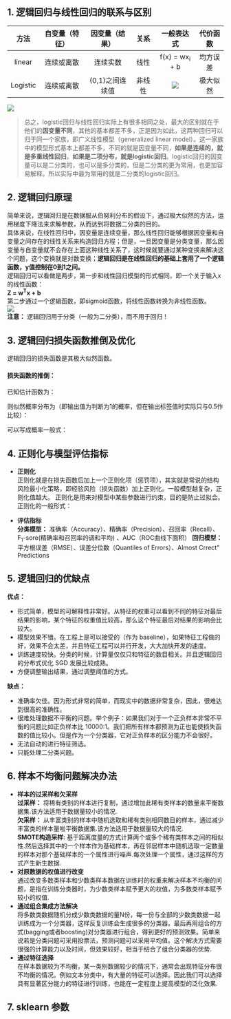 ## 1. 逻辑回归与线性回归的联系与区别
方法 | 自变量（特征） | 因变量（结果） | 关系 | 一般表达式 |代价函数 
:-: |:-: |:-: |:-:|:-:|:-:|
linear | 连续或离散 | 连续实数 | 线性 | f(x) = wx<sub>i</sub> + b | 均方误差
Logistic | 连续或离散 | (0,1)之间连续值 | 非线性 |![](http://latex.codecogs.com/gif.latex?g(z)=\\frac{1}{1+e^{-z}}) | 极大似然

  ![](https://github.com/lxrobot/lxrobot-s-code/blob/master/linear.jpg?raw=true)  
> 总之，logistic回归与线性回归实际上有很多相同之处，最大的区别就在于他们的**因变量不同**，其他的基本都差不多，正是因为如此，这两种回归可以归于同一个家族，即广义线性模型（generalized linear model）。这一家族中的模型形式基本上都差不多，不同的就是因变量不同，**如果是连续的，就是多重线性回归**，**如果是二项分布，就是logistic回归**。logistic回归的因变量可以是二分类的，也可以是多分类的，但是二分类的更为常用，也更加容易解释。所以实际中最为常用的就是二分类的logistic回归。  
## 2. 逻辑回归原理
简单来说，逻辑回归是在数据服从伯努利分布的假设下，通过极大似然的方法，运用梯度下降法来求解参数，从而达到将数据二分类的目的。  
具体来说，在线性回归中，因变量是连续变量，那么线性回归能够根据因变量和自变量之间存在的线性关系来构造回归方程；但是，一旦因变量是分类变量，那么因变量与自变量就不会存在上面这种线性关系了，这时候就要通过某种变换来解决这个问题，这个变换就是对数变换；**逻辑回归是在线性回归的基础上套用了一个逻辑函数，y值控制在0到1之间。**  
逻辑回归可以看做是两步，第一步和线性回归模型的形式相同，即一个关于输入x 的线性函数：  
**Z = w<sup>T</sup>x + b**  
第二步通过一个逻辑函数，即sigmoid函数，将线性函数转换为非线性函数。  
**![](http://latex.codecogs.com/gif.latex?g(z)=\\frac{1}{1+e^{-z}})**  
**注意：** 逻辑回归用于分类（一般为二分类），而不用于回归！
## 3. 逻辑回归损失函数推倒及优化
逻辑回归的损失函数是其极大似然函数。
#### 损失函数的推倒：
已知估计函数为：

则似然概率分布为（即输出值为判断为1的概率，但在输出标签值时实际只与0.5作比较）：

可以写成概率一般式：
## 4. 正则化与模型评估指标
- **正则化**  
正则化就是在损失函数后加上一个正则化项（惩罚项），其实就是常说的结构风险最小化策略，即经验风险（损失函数）加上正则化。一般模型越复杂，正则化值越大。 
正则化是用来对模型中某些参数进行约束，目的是防止过拟合。
正则化的一般形式：

- **评估指标**  
**分类模型：** 准确率（Accuracy）、精确率（Precision）、召回率（Recall）、F<sub>1</sub>-sore(精确率和召回率的调和平均) 、AUC（ROC曲线下面积） 
**回归模型：** 平方根误差（RMSE）、误差分位数（Quantiles of Errors）、Almost Crrect” Predictions 
## 5. 逻辑回归的优缺点  
**优点：**  
- 形式简单，模型的可解释性非常好。从特征的权重可以看到不同的特征对最后结果的影响，某个特征的权重值比较高，那么这个特征最后对结果的影响会比较大。  
- 模型效果不错。在工程上是可以接受的（作为 baseline），如果特征工程做的好，效果不会太差，并且特征工程可以并行开发，大大加快开发的速度。  
- 训练速度较快。分类的时候，计算量仅仅只和特征的数目相关。并且逻辑回归的分布式优化 SGD 发展比较成熟。  
- 方便调整输出结果，通过调整阈值的方式。     

**缺点：**  
- 准确率欠佳。因为形式非常的简单，而现实中的数据非常复杂，因此，很难达到很高的准确性。
- 很难处理数据不平衡的问题。举个例子：如果我们对于一个正负样本非常不平衡的问题比如正负样本比 10000:1。我们把所有样本都预测为正也能使损失函数的值比较小。但是作为一个分类器，它对正负样本的区分能力不会很好。  
- 无法自动的进行特征筛选。 
- 只能处理二分类问题。 
## 6. 样本不均衡问题解决办法  
- **样本的过采样和欠采样**  
**过采样：** 将稀有类别的样本进行复制，通过增加此稀有类样本的数量来平衡数据集.该方法适用于数据量较小的情况.    
**欠采样：** 从丰富类别的样本中随机选取和稀有类别相同数目的样本，通过减少丰富类的样本量啦平衡数据集.该方法适用于数据量较大的情况.    
**SMOTE构造采样:** 基于距离度量的方式计算两个或多个稀有类样本之间的相似性.然后选择其中的一个样本作为基础样本，再在邻居样本中随机选取一定数量的样本对那个基础样本的一个属性进行噪声.每次处理一个属性，通过这样的方式产生新生数据.      
- **对原数据的权值进行改变**    
通过改变多数类样本和少数类样本数据在训练时的权重来解决样本不均衡的问题，是指在训练分类器时，为少数类样本赋予更大的权值，为多数类样本赋予较小的权值.  
- **通过组合集成方法解决**  
将多数类数据随机分成少数类数据的量N份，每一份与全部的少数类数据一起训练成为一个分类器，这样反复训练会生成很多的分类器。最后再用组合的方式(bagging或者boosting)对分类器进行组合，得到更好的预测效果。简单来说若是分类问题可采用投票法，预测问题可以采用平均值。这个解决方式需要很强的计算能力以及时间，但效果较好，相当于结合了组合分类器的优势.    
- **通过特征选择**    
在样本数据较为不均衡，某一类别数据较少的情况下，通常会出现特征分布很不均衡的情况。例如文本分类中，有大量的特征可以选择。因此我们可以选择具有显著区分能力的特征进行训练，也能在一定程度上提高模型的泛化效果.  
## 7. sklearn 参数  
